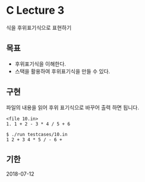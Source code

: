 # C Lecture 3
식을 후위표기식으로 표현하기

## 목표
* 후위표기식을 이해한다.
* 스택을 활용하여 후위표기식을 만들 수 있다.

## 구현
파일의 내용을 읽어 후위 표기식으로 바꾸어 출력 하면 됩니다.
```
<file 10.in>
1. 1 + 2 - 3 * 4 / 5 + 6
```
```
$ ./run testcases/10.in
1 2 + 3 4 * 5 / - 6 +
```

## 기한
2018-07-12